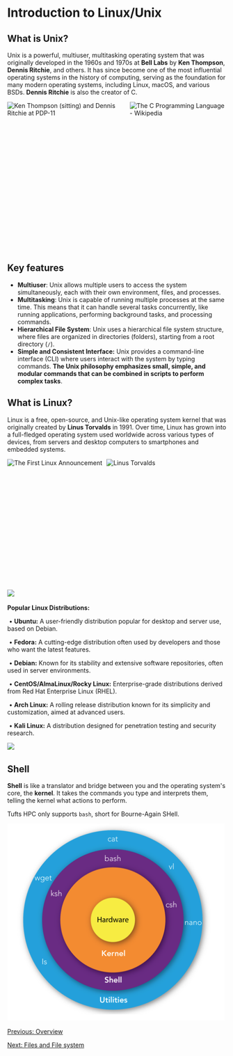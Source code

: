 # Introduction to Linux/Unix 

## What is Unix?

Unix is a powerful, multiuser, multitasking operating system that was originally developed in the 1960s and 1970s at **Bell Labs** by **Ken Thompson**, **Dennis Ritchie**, and others. It has since become one of the most influential operating systems in the history of computing, serving as the foundation for many modern operating systems, including Linux, macOS, and various BSDs. **Dennis Ritchie** is also the creator of C. 
<div style="display: flex; align-items: center;">
  <img src="https://www.redhat.com/sysadmin/sites/default/files/styles/full/public/2022-11/Ken_Thompson_Dennis_Ritchie_PDP-11_0.jpg?itok=D9Au5qnp" alt="Ken Thompson (sitting) and Dennis Ritchie at PDP-11" style="height:340px; margin-right: 10px;"/>

  <img src="https://upload.wikimedia.org/wikipedia/commons/0/0e/The_C_Programming_Language%2C_First_Edition_Cover.svg" alt="The C Programming Language - Wikipedia" style="height:340px;" />
</div>

## Key features
- **Multiuser**: Unix allows multiple users to access the system simultaneously, each with their own environment, files, and processes.
- **Multitasking**:  Unix is capable of running multiple processes at the same time. This means that it can handle several tasks concurrently, like running applications, performing background tasks, and processing commands.
- **Hierarchical File System**: Unix uses a hierarchical file system structure, where files are organized in directories (folders), starting from a root directory (`/`). 
- **Simple and Consistent Interface:** Unix provides a command-line interface (CLI) where users interact with the system by typing commands. **The Unix philosophy emphasizes small, simple, and modular commands that can be combined in scripts to perform complex tasks**.

## What is Linux?

Linux is a free, open-source, and Unix-like operating system kernel that was originally created by **Linus Torvalds** in 1991. Over time, Linux has grown into a full-fledged operating system used worldwide across various types of devices, from servers and desktop computers to smartphones and embedded systems.

<div style="display: flex; align-items: center;">
  <img src="https://fossbytes.com/wp-content/uploads/2016/08/linus-torvald-first-linux-email.png" alt="The First Linux Announcement" style="height:300px; margin-right: 10px;"/>

  <img src="../images/git.png" alt="Linus Torvalds" style="height:300px;" />
</div>

<img src="https://media.licdn.com/dms/image/v2/C5612AQF_GSyWsAniHw/article-cover_image-shrink_720_1280/article-cover_image-shrink_720_1280/0/1520141518200?e=1733961600&v=beta&t=wteWk6b8Xk8rNXRQGIriROJDp-CwtXGZ95gHY_3CqNs" width="600">

**Popular Linux Distributions:**

​	•	**Ubuntu:** A user-friendly distribution popular for desktop and server use, based on Debian.

​	•	**Fedora:** A cutting-edge distribution often used by developers and those who want the latest features.

​	•	**Debian:** Known for its stability and extensive software repositories, often used in server environments.

​	•	**CentOS/AlmaLinux/Rocky Linux:** Enterprise-grade distributions derived from Red Hat Enterprise Linux (RHEL).

​	•	**Arch Linux:** A rolling release distribution known for its simplicity and customization, aimed at advanced users.

​	•	**Kali Linux:** A distribution designed for penetration testing and security research.

<img src="../images/linux_distros.png" width="800">

## Shell

**Shell** is like a translator and bridge between you and the operating system's core, the **kernel**. It takes the commands you type and interprets them, telling the kernel what actions to perform. 

Tufts HPC only supports `bash`, short for Bourne-Again SHell.

<img src="../images/shell.png" width="500">

[Previous: Overview ](00_overview.md)                                                                    

[Next: Files and File system](02_files.md)


